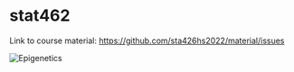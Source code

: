 # stat462

Link to course material: https://github.com/sta426hs2022/material/issues

![Epigenetics](https://commons.wikimedia.org/wiki/File:DNA_methylation.svg)
